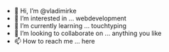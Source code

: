 - 👋 Hi, I’m @vladimirke
- 👀 I’m interested in ... webdevelopment
- 🌱 I’m currently learning ... touchtyping
- 💞️ I’m looking to collaborate on ... anything you like
- 📫 How to reach me ... here
